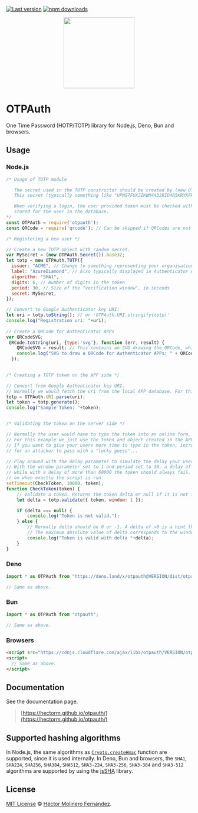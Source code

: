 [![Last version](https://img.shields.io/github/v/tag/hectorm/otpauth?label=version)](https://github.com/hectorm/otpauth/tags)
[![npm downloads](https://img.shields.io/npm/dm/otpauth?label=npm%20downloads)](https://www.npmjs.com/package/otpauth)

<p align="center">
  <img src="./resources/logo/OTPAuth-Color-Reduced.svg" height="192">
</p>

# OTPAuth

One Time Password (HOTP/TOTP) library for Node.js, Deno, Bun and browsers.

## Usage

### Node.js

```javascript
/* Usage of TOTP module

   The secret used in the TOTP constructor should be created by (new OTPAuth.Secret()).base32 when registering a new device.
   This secret (typically something like "UPMS7FUXJZKWM443JRID4R5KRYKFKPNA") must be stored for the user in a database.

   When verifying a login, the user provided token must be checked with totp.validate({ token, window: 1 }) for all devices
   stored for the user in the database.
*/
const OTPAuth = require('otpauth');
const QRCode = require('qrcode'); // Can be skipped if QRCodes are not needed

/* Registering a new user */

// Create a new TOTP object with random secret.
var MySecret = (new OTPAuth.Secret()).base32;
let totp = new OTPAuth.TOTP({
  issuer: "ACME", // Change to something representing your organisation. Is typically shown in Authenticator APPs to allow selection from multiple accounts
  label: "AzureDiamond", // Also typically displayed in Authenticator APPs. Many sites use the login name here, which makes some sense... 
  algorithm: "SHA1",
  digits: 6, // Number of digits in the token
  period: 30, // Size of the "verification window", in seconds
  secret: MySecret,
});

// Convert to Google Authenticator key URI:
let uri = totp.toString(); // or 'OTPAuth.URI.stringify(totp)'
console.log("Registration uri: "+uri);
 
// Create a QRCode for Authenticator APPs
var QRCodeSVG;
 QRCode.toString(uri, {type:'svg'}, function (err, result) {
    QRCodeSVG = result; // This contains an SVG drawing the QRCode, which must be scanned by the Authenticator APP
    console.log("SVG to draw a QRCode for Authenticator APPs: " + QRCodeSVG);
  });
  

/* Creating a TOTP token on the APP side */

// Convert from Google Authenticator key URI.
// Normally we would fetch the uri from the local APP database. For this example we just use the uri created during the registration part above
totp = OTPAuth.URI.parse(uri);
let token = totp.generate();
console.log("Sample Token: "+token);


/* Validating the token on the server side */

// Normally the user would have to type the token into an online form, and the server would load the parameters to create the totp object from the database. 
// For this example we just use the token and object created in the APP side example above.
// If you want to give your users more time to type in the token, increase the window parameter to 2 or 3. But remember that this makes it easier
// for an attacker to pass with a "lucky guess"...

// Play around with the delay parameter to simulate the delay your users need to type in and send the token. 
// With the window parameter set to 1 and period set to 30, a delay of less than 30000 should always recognize the token as valid, 
// while with a delay of more than 60000 the token should always fail. Everything in between has a "random" result, depending
// on when exactly the script is run.
setTimeout(CheckToken, 10000, token); 
function CheckToken(token) {
    // Validate a token. Returns the token delta or null if it is not found in the search window, in which case it should be considered invalid.
    let delta = totp.validate({ token, window: 1 });

    if (delta === null) {
        console.log("Token is not valid.");
    } else {
        // Normally delta should be 0 or -1. A delta of >0 is a hint that clocks are not synchronized.
        // The maximum absolute value of delta corresponds to the window parameter of totp.validate
        console.log("Token is valid with delta "+delta);
    }
}
```

### Deno

```javascript
import * as OTPAuth from "https://deno.land/x/otpauth@VERSION/dist/otpauth.esm.js";

// Same as above.
```

### Bun

```javascript
import * as OTPAuth from "otpauth";

// Same as above.
```

### Browsers

```html
<script src="https://cdnjs.cloudflare.com/ajax/libs/otpauth/VERSION/otpauth.umd.min.js"></script>
<script>
  // Same as above.
</script>
```

## Documentation

See the documentation page.

> [https://hectorm.github.io/otpauth/](https://hectorm.github.io/otpauth/)

## Supported hashing algorithms

In Node.js, the same algorithms as
[`Crypto.createHmac`](https://nodejs.org/api/crypto.html#crypto_crypto_createhmac_algorithm_key_options)
function are supported, since it is used internally. In Deno, Bun and browsers, the `SHA1`, `SHA224`, `SHA256`, `SHA384`,
`SHA512`, `SHA3-224`, `SHA3-256`, `SHA3-384` and `SHA3-512` algorithms are supported by using the
[jsSHA](https://github.com/Caligatio/jsSHA) library.

## License

[MIT License](https://github.com/hectorm/otpauth/blob/master/LICENSE.md)
© [Héctor Molinero Fernández](https://hector.molinero.dev/).

